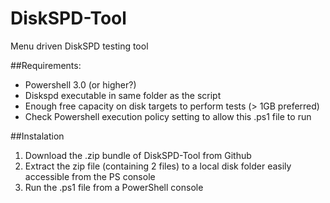 # DiskSPD-Tool
Menu driven DiskSPD testing tool

##Requirements:
* Powershell 3.0 (or higher?)
* Diskspd executable in same folder as the script
* Enough free capacity on disk targets to perform tests (> 1GB preferred)
* Check Powershell execution policy setting to allow this .ps1 file to run

##Instalation
1. Download the .zip bundle of DiskSPD-Tool from Github
2. Extract the zip file (containing 2 files) to a local disk folder easily accessible from the PS console
3. Run the .ps1 file from a PowerShell console

